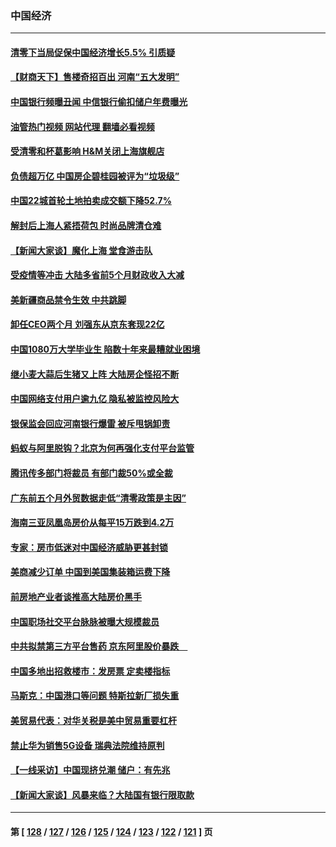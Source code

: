 ### 中国经济
---
#### [清零下当局促保中国经济增长5.5% 引质疑](../../pages/ncid283/n13767075.md?06251245) 
#### [【财商天下】售楼奇招百出 河南“五大发明”](../../pages/ncid283/n13766878.md?06251245) 
#### [中国银行频曝丑闻 中信银行偷扣储户年费曝光](../../pages/ncid283/n13766967.md?06251245) 
#### [油管热门视频 网站代理 翻墙必看视频](http://209.222.30.114:81/youtube.html?06251245)
#### [受清零和杯葛影响 H&M关闭上海旗舰店](../../pages/ncid283/n13766908.md?06251245) 
#### [负债超万亿 中国房企碧桂园被评为“垃圾级”](../../pages/ncid283/n13766919.md?06251245) 
#### [中国22城首轮土地拍卖成交额下降52.7%](../../pages/ncid283/n13766802.md?06251245) 
#### [解封后上海人紧捂荷包 时尚品牌清仓难](../../pages/ncid283/n13766680.md?06251245) 
#### [【新闻大家谈】魔化上海 堂食游击队](../../pages/ncid283/n13766703.md?06251245) 
#### [受疫情等冲击 大陆多省前5个月财政收入大减](../../pages/ncid283/n13766608.md?06251245) 
#### [美新疆商品禁令生效 中共跳脚](../../pages/ncid283/n13766308.md?06251245) 
#### [卸任CEO两个月 刘强东从京东套现22亿](../../pages/ncid283/n13766494.md?06251245) 
#### [中国1080万大学毕业生 陷数十年来最糟就业困境](../../pages/ncid283/n13765911.md?06251245) 
#### [继小麦大蒜后生猪又上阵 大陆房企怪招不断](../../pages/ncid283/n13766037.md?06251245) 
#### [中国网络支付用户逾九亿 隐私被监控风险大](../../pages/ncid283/n13766166.md?06251245) 
#### [银保监会回应河南银行爆雷 被斥甩锅卸责](../../pages/ncid283/n13765974.md?06251245) 
#### [蚂蚁与阿里脱钩？北京为何再强化支付平台监管](../../pages/ncid283/n13765997.md?06251245) 
#### [腾讯传多部门将裁员 有部门裁50%或全裁](../../pages/ncid283/n13766047.md?06251245) 
#### [广东前五个月外贸数据走低“清零政策是主因”](../../pages/ncid283/n13765833.md?06251245) 
#### [海南三亚凤凰岛房价从每平15万跌到4.2万](../../pages/ncid283/n13765703.md?06251245) 
#### [专家：房市低迷对中国经济威胁更甚封锁](../../pages/ncid283/n13765712.md?06251245) 
#### [美商减少订单 中国到美国集装箱运费下降](../../pages/ncid283/n13765508.md?06251245) 
#### [前房地产业者谈推高大陆房价黑手](../../pages/ncid283/n13765393.md?06251245) 
#### [中国职场社交平台脉脉被曝大规模裁员](../../pages/ncid283/n13765400.md?06251245) 
#### [中共拟禁第三方平台售药 京东阿里股价暴跌　](../../pages/ncid283/n13765301.md?06251245) 
#### [中国多地出招救楼市：发房票 定卖楼指标](../../pages/ncid283/n13765324.md?06251245) 
#### [马斯克：中国港口等问题 特斯拉新厂损失重](../../pages/ncid283/n13765364.md?06251245) 
#### [美贸易代表：对华关税是美中贸易重要杠杆](../../pages/ncid283/n13765279.md?06251245) 
#### [禁止华为销售5G设备 瑞典法院维持原判](../../pages/ncid283/n13765172.md?06251245) 
#### [【一线采访】中国现挤兑潮 储户：有先兆](../../pages/ncid283/n13764350.md?06251245) 
#### [【新闻大家谈】风暴来临？大陆国有银行限取款](../../pages/ncid283/n13765184.md?06251245) 

---
#### 第 [ [128](./128.md?06251245) / [127](./127.md?06251245) / [126](./126.md?06251245) / [125](./125.md?06251245) / [124](./124.md?06251245) / [123](./123.md?06251245) / [122](./122.md?06251245) / [121](./121.md?06251245) ] 页
